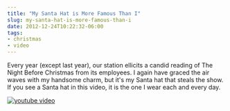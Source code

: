 ```yaml
---
title: "My Santa Hat is More Famous Than I"
slug: my-santa-hat-is-more-famous-than-i
date: 2012-12-24T10:22:32-06:00
tags:
- christmas
- video
---
```

Every year (except last year), our station ellicits a candid reading of The Night Before Christmas from its employees. I again have graced the air waves with my handsome charm, but it's my Santa hat that steals the show. If you see a Santa hat in this video, it is the one I wear each and every day.

[![youtube video](https://img.youtube.com/vi/fCEfMyT2uYg/0.jpg)](https://www.youtube.com/watch?v=fCEfMyT2uYg)
